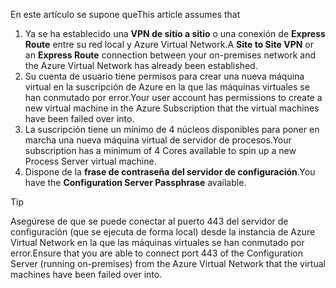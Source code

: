 <span data-ttu-id="f063b-101">En este artículo se supone que</span><span class="sxs-lookup"><span data-stu-id="f063b-101">This article assumes that</span></span>

1. <span data-ttu-id="f063b-102">Ya se ha establecido una **VPN de sitio a sitio** o una conexión de **Express Route** entre su red local y Azure Virtual Network.</span><span class="sxs-lookup"><span data-stu-id="f063b-102">A **Site to Site VPN** or an **Express Route** connection between your on-premises network and the Azure Virtual Network has already been established.</span></span>
2. <span data-ttu-id="f063b-103">Su cuenta de usuario tiene permisos para crear una nueva máquina virtual en la suscripción de Azure en la que las máquinas virtuales se han conmutado por error.</span><span class="sxs-lookup"><span data-stu-id="f063b-103">Your user account has permissions to create a new virtual machine in the Azure Subscription that the virtual machines have been failed over into.</span></span>
3. <span data-ttu-id="f063b-104">La suscripción tiene un mínimo de 4 núcleos disponibles para poner en marcha una nueva máquina virtual de servidor de procesos.</span><span class="sxs-lookup"><span data-stu-id="f063b-104">Your subscription has a minimum of 4 Cores available to spin up a new Process Server virtual machine.</span></span>
4. <span data-ttu-id="f063b-105">Dispone de la **frase de contraseña del servidor de configuración**.</span><span class="sxs-lookup"><span data-stu-id="f063b-105">You have the **Configuration Server Passphrase** available.</span></span>

> [!TIP]
> <span data-ttu-id="f063b-106">Asegúrese de que se puede conectar al puerto 443 del servidor de configuración (que se ejecuta de forma local) desde la instancia de Azure Virtual Network en la que las máquinas virtuales se han conmutado por error.</span><span class="sxs-lookup"><span data-stu-id="f063b-106">Ensure that you are able to connect port 443 of the Configuration Server (running on-premises) from the Azure Virtual Network that the virtual machines have been failed over into.</span></span>
